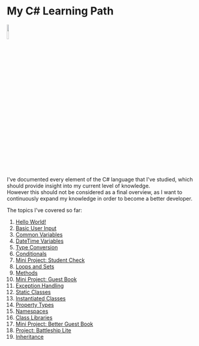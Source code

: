 # My C# Learning Path
<img src="https://user-images.githubusercontent.com/13821079/156200766-317247f2-9d8c-43c6-9f74-d7282c9c588e.png" width=10% height=10%>
<p>
  I've documented every element of the C# language that I've studied, which should provide insight into my current level of knowledge.</br> 
  However this should not be considered as a final overview, as I want to continuously expand my knowledge in order to become a better developer.
</p>
<p>
  The topics I've covered so far:
  <ol>
    <li> <a href="https://github.com/jorisvanlaar/Csharp-learning-path/tree/main/1_HelloWorld">Hello World!</a> </li>
    <li> <a href="https://github.com/jorisvanlaar/Csharp-learning-path/tree/main/2_BasicUserInput">Basic User Input</a> </li>
    <li> <a href="https://github.com/jorisvanlaar/Csharp-learning-path/tree/main/3_CommonVariables">Common Variables</a> </li>
    <li> <a href="https://github.com/jorisvanlaar/Csharp-learning-path/tree/main/4_DateTimeVariables">DateTime Variables</a> </li>
    <li> <a href="https://github.com/jorisvanlaar/Csharp-learning-path/tree/main/5_TypeConversion">Type Conversion</a> </li>
    <li> <a href="https://github.com/jorisvanlaar/Csharp-learning-path/tree/main/6_Conditionals">Conditionals</a> </li>
    <li> <a href="https://github.com/jorisvanlaar/Csharp-learning-path/tree/main/7_MiniProject_StudentCheck">Mini Project: Student Check</a> </li>
    <li> <a href="https://github.com/jorisvanlaar/Csharp-learning-path/tree/main/8_LoopsAndSets">Loops and Sets</a> </li>
    <li> <a href="https://github.com/jorisvanlaar/Csharp-learning-path/tree/main/9_Methods">Methods</a> </li>
    <li> <a href="https://github.com/jorisvanlaar/Csharp-learning-path/tree/main/10_MiniProject_GuestBook">Mini Project: Guest Book</a> </li>
    <li> <a href="https://github.com/jorisvanlaar/Csharp-learning-path/tree/main/11_Exceptions">Exception Handling</a> </li>
    <li> <a href="https://github.com/jorisvanlaar/Csharp-learning-path/tree/main/12_StaticClasses">Static Classes</a> </li>
    <li> <a href="https://github.com/jorisvanlaar/Csharp-learning-path/tree/main/13_InstantiatedClasses">Instantiated Classes</a> </li>
    <li> <a href="https://github.com/jorisvanlaar/Csharp-learning-path/tree/main/14_PropertyTypes">Property Types</a> </li>
    <li> <a href="https://github.com/jorisvanlaar/Csharp-learning-path/tree/main/15_Namespaces">Namespaces</a> </li>
    <li> <a href="https://github.com/jorisvanlaar/Csharp-learning-path/tree/main/16_ClassLibraries"> Class Libraries</a> </li>
    <li> <a href="https://github.com/jorisvanlaar/Csharp-learning-path/tree/main/17_MiniProject_BetterGuestBook"> Mini Project: Better Guest Book</a> </li>
    <li> <a href="https://github.com/jorisvanlaar/Csharp-learning-path/tree/main/18_Project_Battleship_Lite"> Project: Battleship Lite</a> </li>
    <li> <a href="https://github.com/jorisvanlaar/Csharp-learning-path/tree/main/19_Inheritance"> Inheritance</a> </li>
  </ol>
</p>
